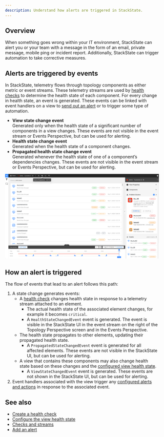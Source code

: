 ```yaml
---
description: Understand how alerts are triggered in StackState.
---
```


## Overview

When something goes wrong within your IT environment, StackState can alert you or your team with a message in the form of an email, private message, mobile ping or incident report. Additionally, StackState can trigger automation to take corrective measures.

## Alerts are triggered by events

In StackState, telemetry flows through topology components as either metric or event streams. These telemetry streams are used by [health checks](/use/health-state-and-alerts/create-a-health-check.md) to determine the health state of each component. For every change in health state, an event is generated. These events can be linked with event handlers on a view to [send out an alert](/use/health-state-and-alerts/add-an-alert.md) or to trigger some type of automation.

- **View state change event**<br />Generated only when the health state of a significant number of components in a view changes. These events are not visible in the event stream or Events Perspective, but can be used for alerting.
- **Health state change event**<br />Generated when the health state of a component changes.
- **Propagated health state change event**<br />Generated whenever the health state of one of a component’s dependencies changes. These events are not visible in the event stream or Events Perspective, but can be used for alerting.

![Health state change events in the Events Perspective](/.gitbook/assets/event-perspective.png)

## How an alert is triggered

The flow of events that lead to an alert follows this path:

1. A state change generates events:
    - A [health check](/use/health-state-and-alerts/create-a-health-check.md) changes health state in response to a telemetry stream attached to an element.
        - The actual health state of the associated element changes, for example it becomes `critical`.
        - A `HealthStateChangedEvent` event is generated. The event is visible in the StackState UI in the event stream on the right of the Topology Perspective screen and in the Events Perspective.
    - The health state propagates to other elements, updating their propagated health state. 
        - A `PropagatedStateChangedEvent` event is generated for all affected elements. These events are not visible in the StackState UI, but can be used for alerting.
    - A view that contains these components may also change health state based on these changes and the [configured view health state](/use/health-state-and-alerts/configure-view-health.md). 
        - A `ViewStateChangedEvent` event is generated. These events are not shown in the StackState UI, but can be used for alerting.
5. Event handlers associated with the view trigger any [configured alerts and actions](/use/health-state-and-alerts/add-an-alert.md) in response to the associated event.

## See also

- [Create a health check](/use/health-state-and-alerts/create-a-health-check.md)
- [Configure the view health state](/use/health-state-and-alerts/configure-view-health.md)
- [Checks and streams](/configure/telemetry/checks_and_streams.md)
- [Add an alert](/use/health-state-and-alerts/add-an-alert.md)